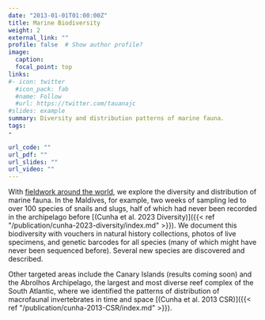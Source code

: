 ```yaml
---
date: "2013-01-01T01:00:00Z"
title: Marine Biodiversity
weight: 2
external_link: ""
profile: false  # Show author profile?
image:
  caption: 
  focal_point: top
links:
#- icon: twitter
  #icon_pack: fab
  #name: Follow
  #url: https://twitter.com/tauanajc
#slides: example
summary: Diversity and distribution patterns of marine fauna.
tags:
-

url_code: ""
url_pdf: ""
url_slides: ""
url_video: ""
---
```



With [fieldwork around the world](https://tauanacunha.com/gallery), we explore the diversity and distribution of marine fauna. In the Maldives, for example, two weeks of sampling led to over 100 species of snails and slugs, half of which had never been recorded in the archipelago before [(Cunha et al. 2023 Diversity)]({{< ref "/publication/cunha-2023-diversity/index.md" >}}). We document this biodiversity with vouchers in natural history collections, photos of live specimens, and genetic barcodes for all species (many of which might have never been sequenced before). Several new species are discovered and described.

Other targeted areas include the Canary Islands (results coming soon) and the Abrolhos Archipelago, the largest and most diverse reef complex of the South Atlantic, where we identified the patterns of distribution of macrofaunal invertebrates in time and space [(Cunha et al. 2013 CSR)]({{< ref "/publication/cunha-2013-CSR/index.md" >}}).

<br>